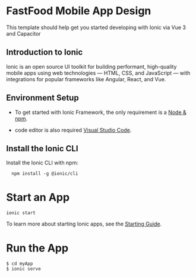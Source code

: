 # FastFood Mobile App Design

This template should help get you started developing with Ionic via Vue 3 and Capacitor



## Introduction to Ionic

Ionic is an open source UI toolkit for building performant, high-quality mobile apps using web technologies — HTML, CSS, and JavaScript — with integrations for popular frameworks like Angular, React, and Vue.




## Environment Setup

* To get started with Ionic Framework, the only requirement is a [Node & npm](https://docs.npmjs.com/downloading-and-installing-node-js-and-npm).

* code editor is also required [Visual Studio Code](https://code.visualstudio.com/download).



## Install the Ionic CLI

Install the Ionic CLI with npm:
 
    
      npm install -g @ionic/cli

# Start an App​

    ionic start


To learn more about starting Ionic apps, see the [Starting Guide](https://ionicframework.com/docs/developing/starting).


# Run the App​

    $ cd myApp
    $ ionic serve